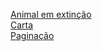 <a href="https://danielcavilha2000.github.io/univali/animal.html">Animal em extinção</a> <br />
<a href="https://danielcavilha2000.github.io/univali/carta.html">Carta</a> <br />
<a href="https://danielcavilha2000.github.io/univali/paginacao.html">Paginação</a>
